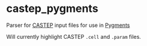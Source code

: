 # castep_pygments

Parser for [CASTEP](http://www.castep.org/) input files for use in
[Pygments](https://github.com/pygments/pygments/tree/master)

Will currently highlight CASTEP `.cell` and `.param` files.
